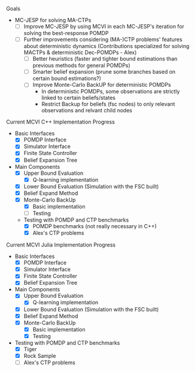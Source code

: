 Goals 
- MC-JESP for solving MA-CTPs
    - [ ] Improve MC-JESP by using MCVI in each MC-JESP's iteration for solving the best-response POMDP
    - [ ] Further improvements considering (MA-)CTP problems' features about deterministic dynamics (Contributions specialized for solving MACTPs & deterministic Dec-POMDPs - Alex)
        - [ ] Better heuristics (faster and tighter bound estimations than previous methods for general POMDPs)
        - [ ] Smarter belief expansion (prune some branches based on certain bound estimations?)
        - [ ] Improve Monte-Carlo BackUP for deterministic POMDPs
            - In deterministic POMDPs, some observations are strictly linked to certain beliefs/states
            - Restrict Backup for beliefs (fsc nodes) to only relevant observations and relvant child nodes


Current MCVI C++ Implementation Progress
- Basic Interfaces
    - [x] POMDP Interface
    - [x] Simulator Interface
    - [x] Finite State Controller 
    - [x] Belief Expansion Tree

- Main Components
    - [x] Upper Bound Evaluation
        - [x] Q-learning implementation
    - [x] Lower Bound Evaluation (Simulation with the FSC built)
    - [x] Belief Expand Method
    - [x] Monte-Carlo BackUp
        - [x] Basic implementation
        - [ ] Testing
    - Testing with POMDP and CTP benchmarks
        - [x] POMDP benchmarks (not really necessary in C++)    
        - [x] Alex's CTP problems

Current MCVI Julia Implementation Progress 
- Basic Interfaces
    - [x] POMDP Interface
    - [x] Simulator Interface
    - [x] Finite State Controller 
    - [x] Belief Expansion Tree

- Main Components
    - [x] Upper Bound Evaluation
        - [x] Q-learning implementation
    - [x] Lower Bound Evaluation (Simulation with the FSC built)
    - [x] Belief Expand Method
    - [x] Monte-Carlo BackUp
        - [x] Basic implementation
        - [x] Testing

- Testing with POMDP and CTP benchmarks
    - [x] Tiger
    - [x] Rock Sample
    - [ ] Alex's CTP problems
